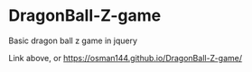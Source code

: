 # DragonBall-Z-game
Basic dragon ball z game in jquery 

Link above, or https://osman144.github.io/DragonBall-Z-game/
